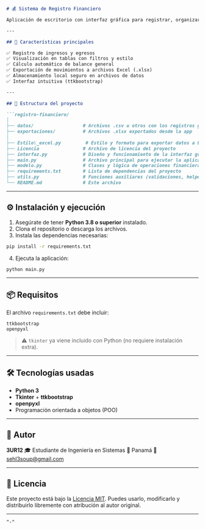 ```markdown
# 💰 Sistema de Registro Financiero

Aplicación de escritorio con interfaz gráfica para registrar, organizar y exportar movimientos financieros. Desarrollada en **Python** usando **Tkinter** y **ttkbootstrap** para una interfaz moderna.

---

## 🧩 Características principales

✅ Registro de ingresos y egresos  
✅ Visualización en tablas con filtros y estilo  
✅ Cálculo automático de balance general  
✅ Exportación de movimientos a archivos Excel (.xlsx)  
✅ Almacenamiento local seguro en archivos de datos  
✅ Interfaz intuitiva (ttkbootstrap)

---

## 📁 Estructura del proyecto

```registro-financiero/
│
├── datos/                  # Archivos .csv u otros con los registros guardados
├── exportaciones/          # Archivos .xlsx exportados desde la app
│
├── Estilo\_excel.py         # Estilo y formato para exportar datos a Excel
├── Licencia                # Archivo de licencia del proyecto
├── interfaz.py             # Diseño y funcionamiento de la interfaz gráfica
├── main.py                 # Archivo principal para ejecutar la aplicación
├── modelo.py               # Clases y lógica de operaciones financieras
├── requirements.txt        # Lista de dependencias del proyecto
├── utils.py                # Funciones auxiliares (validaciones, helpers)
└── README.md               # Este archivo

````

---

## ⚙️ Instalación y ejecución

1. Asegúrate de tener **Python 3.8 o superior** instalado.
2. Clona el repositorio o descarga los archivos.
3. Instala las dependencias necesarias:

```bash
pip install -r requirements.txt
````

4. Ejecuta la aplicación:

```bash
python main.py
```

---

## 📦 Requisitos

El archivo `requirements.txt` debe incluir:

```
ttkbootstrap
openpyxl
```

> ⚠️ `tkinter` ya viene incluido con Python (no requiere instalación extra).

---

## 🛠 Tecnologías usadas

* **Python 3**
* **Tkinter** + **ttkbootstrap**
* **openpyxl**
* Programación orientada a objetos (POO)

---

## 👤 Autor

**3UR12**
🎓 Estudiante de Ingeniería en Sistemas
📍 Panamá
📧 [sehl3soup@gmail.com](mailto:sehl3soup@gmail.com)

---

## 📜 Licencia

Este proyecto está bajo la [Licencia MIT](./Licencia). Puedes usarlo, modificarlo y distribuirlo libremente con atribución al autor original.

---


```
^-^
```
